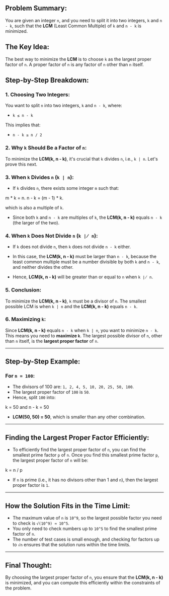 ## Problem Summary:
You are given an integer `n`, and you need to split it into two integers, `k` and `n - k`, such that the **LCM** (Least Common Multiple) of `k` and `n - k` is minimized.

## The Key Idea:
The best way to minimize the **LCM** is to choose `k` as the largest proper factor of `n`.
A proper factor of `n` is any factor of `n` other than `n` itself.

## Step-by-Step Breakdown:

### 1. Choosing Two Integers:
You want to split `n` into two integers, `k` and `n - k`, where:

- `k ≤ n - k`

This implies that:

- `n - k ≥ n / 2`

### 2. Why `k` Should Be a Factor of `n`:
To minimize the **LCM(k, n - k)**, it's crucial that `k` divides `n`, i.e., `k | n`. Let's prove this next.

### 3. When `k` Divides `n` (`k | n`):
- If `k` divides `n`, there exists some integer `m` such that:
  
m * k = n.
n - k = (m - 1) * k.


which is also a multiple of `k`.

- Since both `k` and `n - k` are multiples of `k`, the **LCM(k, n - k)** equals `n - k` (the larger of the two).

### 4. When `k` Does Not Divide `n` (`k ∤ n`):
- If `k` does not divide `n`, then `k` does not divide `n - k` either.

- In this case, the **LCM(k, n - k)** must be larger than `n - k`, because the least common multiple must be a number divisible by both `k` and `n - k`, and neither divides the other.

- Hence, **LCM(k, n - k)** will be greater than or equal to `n` when `k ∤ n`.

### 5. Conclusion:
To minimize the **LCM(k, n - k)**, `k` must be a divisor of `n`. The smallest possible LCM is when `k | n` and the **LCM(k, n - k)** equals `n - k`.

### 6. Maximizing `k`:
Since **LCM(k, n - k)** equals `n - k` when `k | n`, you want to minimize `n - k`. This means you need to **maximize `k`**. The largest possible divisor of `n`, other than `n` itself, is the **largest proper factor** of `n`.

---

## Step-by-Step Example:

### For `n = 100`:
- The divisors of 100 are: `1, 2, 4, 5, 10, 20, 25, 50, 100`.
- The largest proper factor of `100` is `50`.
- Hence, split `100` into:

k = 50 and n - k = 50


- **LCM(50, 50) = 50**, which is smaller than any other combination.

---

## Finding the Largest Proper Factor Efficiently:
- To efficiently find the largest proper factor of `n`, you can find the smallest prime factor `p` of `n`. Once you find this smallest prime factor `p`, the largest proper factor of `n` will be:

k = n / p


- If `n` is prime (i.e., it has no divisors other than 1 and `n`), then the largest proper factor is `1`.

---

## How the Solution Fits in the Time Limit:
- The maximum value of `n` is `10^9`, so the largest possible factor you need to check is `√(10^9) ≈ 10^5`.
- You only need to check numbers up to `10^5` to find the smallest prime factor of `n`.
- The number of test cases is small enough, and checking for factors up to `√n` ensures that the solution runs within the time limits.

---

## Final Thought:
By choosing the largest proper factor of `n`, you ensure that the **LCM(k, n - k)** is minimized, and you can compute this efficiently within the constraints of the problem.
